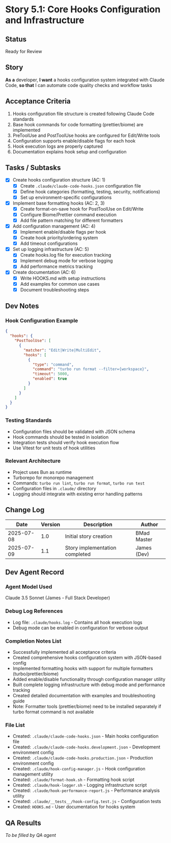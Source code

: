 # Story 5.1: Core Hooks Configuration and Infrastructure

## Status
Ready for Review

## Story
**As a** developer,
**I want** a hooks configuration system integrated with Claude Code,
**so that** I can automate code quality checks and workflow tasks

## Acceptance Criteria
1. Hooks configuration file structure is created following Claude Code standards
2. Base hook commands for code formatting (prettier/biome) are implemented
3. PreToolUse and PostToolUse hooks are configured for Edit/Write tools
4. Configuration supports enable/disable flags for each hook
5. Hook execution logs are properly captured
6. Documentation explains hook setup and configuration

## Tasks / Subtasks
- [x] Create hooks configuration structure (AC: 1)
  - [x] Create `.claude/claude-code-hooks.json` configuration file
  - [x] Define hook categories (formatting, testing, security, notifications)
  - [x] Set up environment-specific configurations
- [x] Implement base formatting hooks (AC: 2, 3)
  - [x] Create format-on-save hook for PostToolUse on Edit/Write
  - [x] Configure Biome/Prettier command execution
  - [x] Add file pattern matching for different formatters
- [x] Add configuration management (AC: 4)
  - [x] Implement enable/disable flags per hook
  - [x] Create hook priority/ordering system
  - [x] Add timeout configurations
- [x] Set up logging infrastructure (AC: 5)
  - [x] Create hooks.log file for execution tracking
  - [x] Implement debug mode for verbose logging
  - [x] Add performance metrics tracking
- [x] Create documentation (AC: 6)
  - [x] Write HOOKS.md with setup instructions
  - [x] Add examples for common use cases
  - [x] Document troubleshooting steps

## Dev Notes

### Hook Configuration Example
```json
{
  "hooks": {
    "PostToolUse": [
      {
        "matcher": "Edit|Write|MultiEdit",
        "hooks": [
          {
            "type": "command",
            "command": "turbo run format --filter={workspace}",
            "timeout": 5000,
            "enabled": true
          }
        ]
      }
    ]
  }
}
```

### Testing Standards
- Configuration files should be validated with JSON schema
- Hook commands should be tested in isolation
- Integration tests should verify hook execution flow
- Use Vitest for unit tests of hook utilities

### Relevant Architecture
- Project uses Bun as runtime
- Turborepo for monorepo management
- Commands: `turbo run lint`, `turbo run format`, `turbo run test`
- Configuration files in `.claude/` directory
- Logging should integrate with existing error handling patterns

## Change Log
| Date | Version | Description | Author |
|------|---------|-------------|--------|
| 2025-07-08 | 1.0 | Initial story creation | BMad Master |
| 2025-07-09 | 1.1 | Story implementation completed | James (Dev) |

## Dev Agent Record

### Agent Model Used
Claude 3.5 Sonnet (James - Full Stack Developer)

### Debug Log References
- Log file: `.claude/hooks.log` - Contains all hook execution logs
- Debug mode can be enabled in configuration for verbose output

### Completion Notes List
- Successfully implemented all acceptance criteria
- Created comprehensive hooks configuration system with JSON-based config
- Implemented formatting hooks with support for multiple formatters (turbo/prettier/biome)
- Added enable/disable functionality through configuration manager utility
- Built complete logging infrastructure with debug mode and performance tracking
- Created detailed documentation with examples and troubleshooting guide
- Note: Formatter tools (prettier/biome) need to be installed separately if turbo format command is not available

### File List
- Created: `.claude/claude-code-hooks.json` - Main hooks configuration file
- Created: `.claude/claude-code-hooks.development.json` - Development environment config
- Created: `.claude/claude-code-hooks.production.json` - Production environment config
- Created: `.claude/hook-config-manager.js` - Hook configuration management utility
- Created: `.claude/format-hook.sh` - Formatting hook script
- Created: `.claude/hook-logger.sh` - Logging infrastructure script
- Created: `.claude/hook-performance-report.js` - Performance analysis utility
- Created: `.claude/__tests__/hook-config.test.js` - Configuration tests
- Created: `HOOKS.md` - User documentation for hooks system

## QA Results
_To be filled by QA agent_